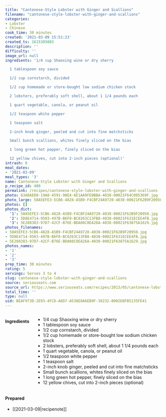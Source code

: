 ```yaml
---
title: "Cantonese-Style Lobster with Ginger and Scallions"
filename: "cantonese-style-lobster-with-ginger-and-scallions"
categories:
- Lobster
- Chinese
cook_time: 30 minutes
created: '2021-03-09 15:51:23'
created_ts: 1615305083
description: ''
difficulty: ''
image_url: null
ingredients: '1/4 cup Shaoxing wine or dry sherry

  1 tablespoon soy sauce

  1/2 cup cornstarch, divided

  1/2 cup homemade or store-bought low sodium chicken stock

  2 lobsters, preferably soft shell, about 1 1/4 pounds each

  1 quart vegetable, canola, or peanut oil

  1/2 teaspoon white pepper

  1 teaspoon salt

  2-inch knob ginger, peeled and cut into fine matchsticks

  Small bunch scallions, whites finely sliced on the bias

  1 long green hot pepper, finely sliced on the bias

  12 yellow chives, cut into 2-inch pieces (optional)'
intrash: 0
meal_dates:
- '2021-03-09'
meal_types: '3'
name: Cantonese-Style Lobster with Ginger and Scallions
p_recipe_id: 486
permalink: /recipes/cantonese-style-lobster-with-ginger-and-scallions
photo: 63A0AED0-19A8-4591-90E4-6E1AA9FE8BBA-4038-00021F64C005369F.jpg
photo_large: 58A5EFE3-5CB6-4828-A5B9-F4CBF24A9720-4038-00021F62B9F20950.jpg
photos: []
photos_dict:
  '1': 58A5EFE3-5CB6-4828-A5B9-F4CBF24A9720-4038-00021F62B9F20950.jpg
  '2': 5D8E4714-9503-497B-B6F0-BC0263C13FB8-4038-00021F631ECEE4FB.jpg
  '3': 5E288383-97D7-42CF-B76E-BDA08C8EA26A-4038-00021F63875A1629.jpg
photos_filenames:
- 58A5EFE3-5CB6-4828-A5B9-F4CBF24A9720-4038-00021F62B9F20950.jpg
- 5D8E4714-9503-497B-B6F0-BC0263C13FB8-4038-00021F631ECEE4FB.jpg
- 5E288383-97D7-42CF-B76E-BDA08C8EA26A-4038-00021F63875A1629.jpg
photos_names:
- '1'
- '2'
- '3'
prep_time: 30 minutes
rating: 5
servings: Serves 3 to 4
slug: cantonese-style-lobster-with-ginger-and-scallions
source: seriouseats.com
source_url: https://www.seriouseats.com/recipes/2013/05/cantonese-lobster-chinese-ginger-scallion-recipe.html
total_time: ''
type: null
uid: BEAF973D-2E93-4FCD-A6D7-A538E8A6EB9F-39232-0002EBFB5135FE41
---
```

<div class="large-8 medium-7 columns" id="writeup">	</div><!-- #writeup -->
</div><!-- #row-one -->
<div class="row" id="row-two">	<div class="medium-4 small-5 columns"><h4 id="ingredients">Ingredients</h4><div class="box box-ingredients content"><ul>
<li>1/4 cup Shaoxing wine or dry sherry</li>
<li>1 tablespoon soy sauce</li>
<li>1/2 cup cornstarch, divided</li>
<li>1/2 cup homemade or store-bought low sodium chicken stock</li>
<li>2 lobsters, preferably soft shell, about 1 1/4 pounds each</li>
<li>1 quart vegetable, canola, or peanut oil</li>
<li>1/2 teaspoon white pepper</li>
<li>1 teaspoon salt</li>
<li>2-inch knob ginger, peeled and cut into fine matchsticks</li>
<li>Small bunch scallions, whites finely sliced on the bias</li>
<li>1 long green hot pepper, finely sliced on the bias</li>
<li>12 yellow chives, cut into 2-inch pieces (optional)</li>
</ul>
</div>	</div>	<div class="medium-6 small-7 columns">	</div>	<div class="medium-2 columns" id="photo-sidebar">		<div class="" id="meals"><h4>Prepared</h4><ul>
<li>[[2021-03-09|recipenote]]</li>
</ul>
		</div>